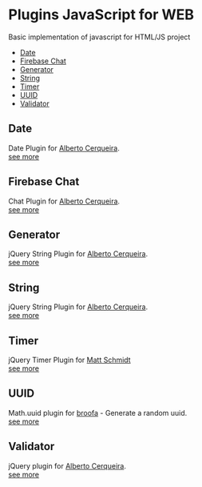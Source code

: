 # Plugins JavaScript for WEB

Basic implementation of javascript for HTML/JS project

- [Date](#date)
- [Firebase Chat](#firebase-chat)
- [Generator](#generator)
- [String](#string)
- [Timer](#timer)
- [UUID](#uuid)
- [Validator](#validator)

## Date
Date Plugin for [Alberto Cerqueira](https://github.com/albertocerqueira "Alberto Cerqueira").  
[see more](https://github.com/g6tech/web-plugins-js/tree/master/plugins/date "see more")

## Firebase Chat
Chat Plugin for [Alberto Cerqueira](https://github.com/albertocerqueira "Alberto Cerqueira").  
[see more](https://github.com/g6tech/web-plugins-js/tree/master/plugins/firebase-chat "see more")

## Generator
jQuery String Plugin for [Alberto Cerqueira](https://github.com/albertocerqueira "Alberto Cerqueira").  
[see more](https://github.com/g6tech/web-plugins-js/tree/master/plugins/generator "see more")

## String
jQuery String Plugin for [Alberto Cerqueira](https://github.com/albertocerqueira "Alberto Cerqueira").  
[see more](https://github.com/g6tech/web-plugins-js/tree/master/plugins/string "see more")

## Timer
jQuery Timer Plugin for [Matt Schmidt](http://www.mattptr.net "Matt Schmidt")  
[see more](https://github.com/g6tech/web-plugins-js/tree/master/plugins/timer "see more")

## UUID
Math.uuid plugin for [broofa](http://www.broofa.com "broofa") - Generate a random uuid.  
[see more](https://github.com/g6tech/web-plugins-js/tree/master/plugins/uuid "see more")

## Validator
jQuery plugin for [Alberto Cerqueira](https://github.com/albertocerqueira "Alberto Cerqueira").  
[see more](https://github.com/g6tech/web-plugins-js/tree/master/plugins/validator "see more")
